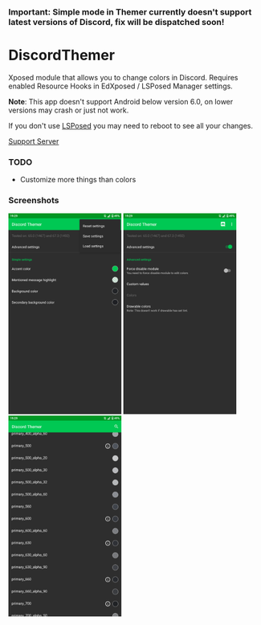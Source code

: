 ### Important: Simple mode in Themer currently doesn't support latest versions of Discord, fix will be dispatched soon!

# DiscordThemer
Xposed module that allows you to change colors in Discord. Requires enabled Resource Hooks in EdXposed / LSPosed Manager settings.

**Note**: This app doesn't support Android below version 6.0, on lower versions may crash or just not work.

If you don't use [LSPosed](https://github.com/LSPosed/LSPosed) you may need to reboot to see all your changes.

[Support Server](https://discord.gg/EsNDvBaHVU)

### TODO
- Customize more things than colors

### Screenshots
<img src="assets/Screenshot_1.png" height="400"></img>
<img src="assets/Screenshot_2.png" height="400"></img>
<img src="assets/Screenshot_3.png" height="400"></img>
